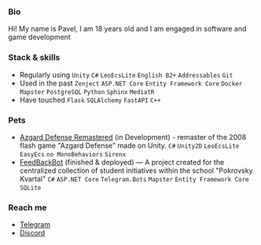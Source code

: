 ### Bio
Hi! My name is Pavel, I am 18 years old and I am engaged in software and game development

### Stack & skills
- Regularly using `Unity` `C#` `LeoEcsLite` `English B2+` `Addressables` `Git` 
- Used in the past `Zenject` `ASP.NET Core` `Entity Framework Core` `Docker` `Mapster` `PostgreSQL` `Python` `Sphinx` `MediatR`
- Have touched `Flask` `SQLAlchemy` `FastAPI` `C++`

### Pets
- [Azgard Defense Remastered](https://github.com/Doku4ae4ka/AzgardDefenceRemake) (in Development) - remaster of the 2008 flash game "Azgard Defense" made on Unity. `C#` `Unity2D` `LeoEcsLite` `EasyEcs` `no MonoBehaviors` `Sirenx`
- [FeedBackBot](https://github.com/Doku4ae4ka/FeedbackBot) (finished & deployed) — A project created for the centralized collection of student initiatives within the school "Pokrovsky Kvartal" `C#` `ASP.NET Core` `Telegram.Bots` `Mapster` `Entity Framework Core` `SQLite`

### Reach me
- [Telegram](https://t.me/PavelDokuchaev)
- [Discord](https://discordapp.com/users/312879192784240643)

